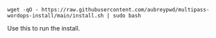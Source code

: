 ```
wget -qO - https://raw.githubusercontent.com/aubreypwd/multipass-wordops-install/main/install.sh | sudo bash
```

Use this to run the install.
